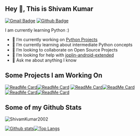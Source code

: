 ## Hey 👋, This is Shivam Kumar
[![Gmail Badge](https://img.shields.io/badge/-kumar.shivam.jarvis@gmail.com-c14438?style=flat&logo=Gmail&logoColor=white&link=mailto:kumar.shivam.jarvis@gmail.com)](mailto:kumar.shivam.jarvis@gmail.com) [![Github Badge](https://img.shields.io/badge/-ShivamKumar2002-grey?style=flat&logo=github&logoColor=white&link=https://github.com/ShivamKumar2002/)](https://www.github.com/ShivamKumar2002/)
<p align='left'>I am currently learning Python :)</p>

- 🔭 I’m currently working on [Python Projects](https://github.com/ShivamKumar2002/python-core-projects-hyperskill)
- 🌱 I’m currently learning about intermediate Python concepts
- 👯 I’m looking to collaborate on Open Source Projects
- 🤔 I’m looking for help with [joplin-android-extended](https://github.com/ShivamKumar2002/joplin-android-extended)
- 💬 Ask me about anything I know

## Some Projects I am Working On
[![ReadMe Card](https://github-readme-stats.vercel.app/api/pin/?username=ShivamKumar2002&repo=python-core-projects-hyperskill&theme=react&bg_color=45,000428,004e92)](https://github.com/ShivamKumar2002/python-core-projects-hyperskill)[![ReadMe Card](https://github-readme-stats.vercel.app/api/pin/?username=ShivamKumar2002&repo=joplin-android-extended&theme=react&bg_color=45,000428,004e92)](https://github.com/ShivamKumar2002/joplin-android-extended)
[![ReadMe Card](https://github-readme-stats.vercel.app/api/pin/?username=ShivamKumar2002&repo=Coursera_Machine-Learning&theme=react&bg_color=45,000428,004e92)](https://github.com/ShivamKumar2002/Coursera_Machine-Learning)[![ReadMe Card](https://github-readme-stats.vercel.app/api/pin/?username=ShivamKumar2002&repo=configs&theme=react&bg_color=45,000428,004e92)](https://github.com/ShivamKumar2002/configs)
[![ReadMe Card](https://github-readme-stats.vercel.app/api/pin/?username=ShivamKumar2002&repo=m4st3r-4.14-violet&theme=react&bg_color=45,000428,004e92)](https://github.com/ShivamKumar2002/m4st3r-4.14-violet)[![ReadMe Card](https://github-readme-stats.vercel.app/api/pin/?username=ShivamKumar2002&repo=kernel-scripts&theme=react&bg_color=45,000428,004e92)](https://github.com/ShivamKumar2002/kernel-scripts)

## Some of my Github Stats
<p align=left> <img src=https://komarev.com/ghpvc/?username=ShivamKumar2002 alt=ShivamKumar2002 /> </p>

[![Github stats](https://github-readme-stats.vercel.app/api?username=ShivamKumar2002&show_icons=true&include_all_commits=true&count_private=true&theme=vue-dark)](https://github.com/ShivamKumar2002/github-readme-stats)[![Top Langs](https://github-readme-stats.vercel.app/api/top-langs/?username=ShivamKumar2002&layout=compact&include_all_commits=true&count_private=true&theme=vue-dark)](https://github.com/ShivamKumar2002/github-readme-stats)


<!--
**ShivamKumar2002/ShivamKumar2002** is a ✨ _special_ ✨ repository because its `README.md` (this file) appears on your GitHub profile.

Here are some ideas to get you started:

- 🔭 I’m currently working on ...
- 🌱 I’m currently learning ...
- 👯 I’m looking to collaborate on ...
- 🤔 I’m looking for help with ...
- 💬 Ask me about ...
- 📫 How to reach me: ...
- 😄 Pronouns: ...
- ⚡ Fun fact: ...
-->
